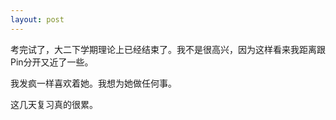 ```yaml
---
layout: post
---
```

考完试了，大二下学期理论上已经结束了。我不是很高兴，因为这样看来我距离跟Pin分开又近了一些。

我发疯一样喜欢着她。我想为她做任何事。

这几天复习真的很累。